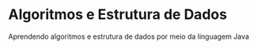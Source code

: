 # Algoritmos e Estrutura de Dados

Aprendendo algoritmos e estrutura de dados por meio da linguagem Java